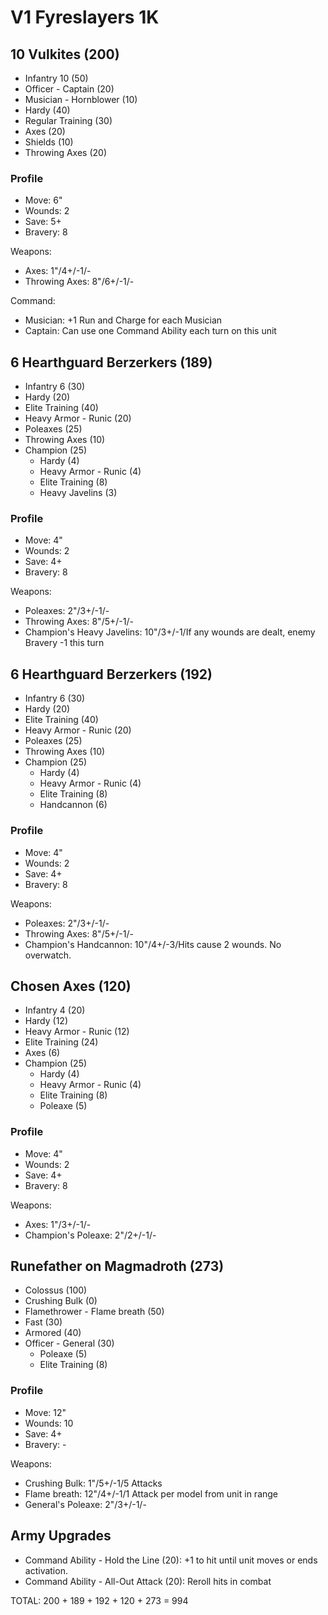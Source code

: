 # V1 Fyreslayers 1K

## 10 Vulkites (200)

- Infantry 10 (50)
- Officer - Captain (20)
- Musician - Hornblower (10)
- Hardy (40)
- Regular Training (30)
- Axes (20)
- Shields (10)
- Throwing Axes (20)

### Profile

- Move: 6"
- Wounds: 2
- Save: 5+
- Bravery: 8

Weapons:

- Axes: 1"/4+/-1/-
- Throwing Axes: 8"/6+/-1/-

Command:

- Musician: +1 Run and Charge for each Musician
- Captain: Can use one Command Ability each turn on this unit


## 6 Hearthguard Berzerkers  (189)

- Infantry 6 (30)
- Hardy (20)
- Elite Training (40)
- Heavy Armor - Runic (20)
- Poleaxes (25)
- Throwing Axes (10)
- Champion (25)
	- Hardy (4)
	- Heavy Armor - Runic (4)
	- Elite Training (8)
	- Heavy Javelins (3)

### Profile

- Move: 4"
- Wounds: 2
- Save: 4+
- Bravery: 8

Weapons:

- Poleaxes: 2"/3+/-1/-
- Throwing Axes: 8"/5+/-1/-
- Champion's Heavy Javelins: 10"/3+/-1/If any wounds are dealt, enemy Bravery -1 this turn

## 6 Hearthguard Berzerkers  (192)

- Infantry 6 (30)
- Hardy (20)
- Elite Training (40)
- Heavy Armor - Runic (20)
- Poleaxes (25)
- Throwing Axes (10)
- Champion (25)
	- Hardy (4)
	- Heavy Armor - Runic (4)
	- Elite Training (8)
	- Handcannon (6)

### Profile

- Move: 4"
- Wounds: 2
- Save: 4+
- Bravery: 8

Weapons:

- Poleaxes: 2"/3+/-1/-
- Throwing Axes: 8"/5+/-1/-
- Champion's Handcannon: 10"/4+/-3/Hits cause 2 wounds. No overwatch.

## Chosen Axes (120)

- Infantry 4 (20)
- Hardy (12)
- Heavy Armor - Runic (12)
- Elite Training (24)
- Axes (6)
- Champion (25)
	- Hardy (4)
	- Heavy Armor - Runic (4)
	- Elite Training (8)
	- Poleaxe (5)

### Profile

- Move: 4"
- Wounds: 2
- Save: 4+
- Bravery: 8

Weapons:

- Axes: 1"/3+/-1/-
- Champion's Poleaxe: 2"/2+/-1/-

## Runefather on Magmadroth (273)

- Colossus (100)
- Crushing Bulk (0)
- Flamethrower - Flame breath (50)
- Fast (30)
- Armored (40)
- Officer - General (30)
	- Poleaxe (5)
	- Elite Training (8)

### Profile

- Move: 12"
- Wounds: 10
- Save: 4+
- Bravery: -

Weapons:

- Crushing Bulk: 1"/5+/-1/5 Attacks
- Flame breath: 12"/4+/-1/1 Attack per model from unit in range
- General's Poleaxe: 2"/3+/-1/-

## Army Upgrades


- Command Ability - Hold the Line (20): +1 to hit until unit moves or ends activation.
- Command Ability - All-Out Attack (20): Reroll hits in combat

TOTAL: 200 + 189 + 192 + 120 + 273 = 994
